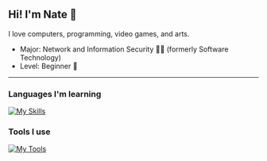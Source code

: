 ## Hi! I'm Nate 🦈
I love computers, programming, video games, and arts.
- Major: Network and Information Security 🧑‍💻 (formerly Software Technology)
- Level: Beginner 🌱
<!--
**cj1ayi/cj1ayi** is a ✨ _special_ ✨ repository because its `README.md` (this file) appears on your GitHub profile.
-->
---
### Languages I'm learning
[![My Skills](https://skillicons.dev/icons?i=c,java,html,css,js,python,godot,kotlin)](https://skillicons.dev)

### Tools I use
[![My Tools](https://skillicons.dev/icons?i=linux,fedora,windows,vscode,figma,idea,godot)](https://skillicons.dev)

 
</p>
